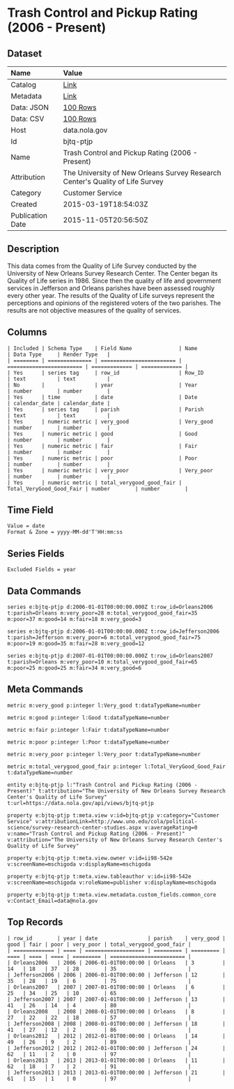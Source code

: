 # Trash Control and Pickup Rating (2006 - Present)

## Dataset

| Name | Value |
| :--- | :---- |
| Catalog | [Link](https://catalog.data.gov/dataset/trash-control-and-pickup-rating-2006-present) |
| Metadata | [Link](https://data.nola.gov/api/views/bjtq-ptjp) |
| Data: JSON | [100 Rows](https://data.nola.gov/api/views/bjtq-ptjp/rows.json?max_rows=100) |
| Data: CSV | [100 Rows](https://data.nola.gov/api/views/bjtq-ptjp/rows.csv?max_rows=100) |
| Host | data.nola.gov |
| Id | bjtq-ptjp |
| Name | Trash Control and Pickup Rating (2006 - Present) |
| Attribution | The University of New Orleans Survey Research Center's Quality of Life Survey |
| Category | Customer Service |
| Created | 2015-03-19T18:54:03Z |
| Publication Date | 2015-11-05T20:56:50Z |

## Description

This data comes from the Quality of Life Survey conducted by the University of New Orleans Survey Research Center. The Center began its Quality of Life series in 1986. Since then the quality of life and government services in Jefferson and Orleans parishes have been assessed roughly every other year. The results of the Quality of Life surveys represent the perceptions and opinions of the registered voters of the two parishes. The results are not objective measures of the quality of services.

## Columns

```ls
| Included | Schema Type    | Field Name               | Name                     | Data Type     | Render Type   |
| ======== | ============== | ======================== | ======================== | ============= | ============= |
| Yes      | series tag     | row_id                   | Row_ID                   | text          | text          |
| No       |                | year                     | Year                     | number        | number        |
| Yes      | time           | date                     | Date                     | calendar_date | calendar_date |
| Yes      | series tag     | parish                   | Parish                   | text          | text          |
| Yes      | numeric metric | very_good                | Very_good                | number        | number        |
| Yes      | numeric metric | good                     | Good                     | number        | number        |
| Yes      | numeric metric | fair                     | Fair                     | number        | number        |
| Yes      | numeric metric | poor                     | Poor                     | number        | number        |
| Yes      | numeric metric | very_poor                | Very_poor                | number        | number        |
| Yes      | numeric metric | total_verygood_good_fair | Total_VeryGood_Good_Fair | number        | number        |
```

## Time Field

```ls
Value = date
Format & Zone = yyyy-MM-dd'T'HH:mm:ss
```

## Series Fields

```ls
Excluded Fields = year
```

## Data Commands

```ls
series e:bjtq-ptjp d:2006-01-01T00:00:00.000Z t:row_id=Orleans2006 t:parish=Orleans m:very_poor=28 m:total_verygood_good_fair=35 m:poor=37 m:good=14 m:fair=18 m:very_good=3

series e:bjtq-ptjp d:2006-01-01T00:00:00.000Z t:row_id=Jefferson2006 t:parish=Jefferson m:very_poor=6 m:total_verygood_good_fair=75 m:poor=19 m:good=35 m:fair=28 m:very_good=12

series e:bjtq-ptjp d:2007-01-01T00:00:00.000Z t:row_id=Orleans2007 t:parish=Orleans m:very_poor=10 m:total_verygood_good_fair=65 m:poor=25 m:good=25 m:fair=34 m:very_good=6
```

## Meta Commands

```ls
metric m:very_good p:integer l:Very_good t:dataTypeName=number

metric m:good p:integer l:Good t:dataTypeName=number

metric m:fair p:integer l:Fair t:dataTypeName=number

metric m:poor p:integer l:Poor t:dataTypeName=number

metric m:very_poor p:integer l:Very_poor t:dataTypeName=number

metric m:total_verygood_good_fair p:integer l:Total_VeryGood_Good_Fair t:dataTypeName=number

entity e:bjtq-ptjp l:"Trash Control and Pickup Rating (2006 - Present)" t:attribution="The University of New Orleans Survey Research Center's Quality of Life Survey" t:url=https://data.nola.gov/api/views/bjtq-ptjp

property e:bjtq-ptjp t:meta.view v:id=bjtq-ptjp v:category="Customer Service" v:attributionLink=http://www.uno.edu/cola/political-science/survey-research-center-studies.aspx v:averageRating=0 v:name="Trash Control and Pickup Rating (2006 - Present)" v:attribution="The University of New Orleans Survey Research Center's Quality of Life Survey"

property e:bjtq-ptjp t:meta.view.owner v:id=ii98-542e v:screenName=mschigoda v:displayName=mschigoda

property e:bjtq-ptjp t:meta.view.tableauthor v:id=ii98-542e v:screenName=mschigoda v:roleName=publisher v:displayName=mschigoda

property e:bjtq-ptjp t:meta.view.metadata.custom_fields.common_core v:Contact_Email=data@nola.gov
```

## Top Records

```ls
| row_id        | year | date                | parish    | very_good | good | fair | poor | very_poor | total_verygood_good_fair | 
| ============= | ==== | =================== | ========= | ========= | ==== | ==== | ==== | ========= | ======================== | 
| Orleans2006   | 2006 | 2006-01-01T00:00:00 | Orleans   | 3         | 14   | 18   | 37   | 28        | 35                       | 
| Jefferson2006 | 2006 | 2006-01-01T00:00:00 | Jefferson | 12        | 35   | 28   | 19   | 6         | 75                       | 
| Orleans2007   | 2007 | 2007-01-01T00:00:00 | Orleans   | 6         | 25   | 34   | 25   | 10        | 65                       | 
| Jefferson2007 | 2007 | 2007-01-01T00:00:00 | Jefferson | 13        | 41   | 26   | 14   | 4         | 80                       | 
| Orleans2008   | 2008 | 2008-01-01T00:00:00 | Orleans   | 8         | 27   | 22   | 22   | 18        | 57                       | 
| Jefferson2008 | 2008 | 2008-01-01T00:00:00 | Jefferson | 18        | 41   | 27   | 12   | 2         | 86                       | 
| Orleans2012   | 2012 | 2012-01-01T00:00:00 | Orleans   | 14        | 49   | 26   | 9    | 2         | 89                       | 
| Jefferson2012 | 2012 | 2012-01-01T00:00:00 | Jefferson | 24        | 62   | 11   | 2    | 0         | 97                       | 
| Orleans2013   | 2013 | 2013-01-01T00:00:00 | Orleans   | 11        | 62   | 18   | 7    | 2         | 91                       | 
| Jefferson2013 | 2013 | 2013-01-01T00:00:00 | Jefferson | 21        | 61   | 15   | 1    | 0         | 97                       | 
```